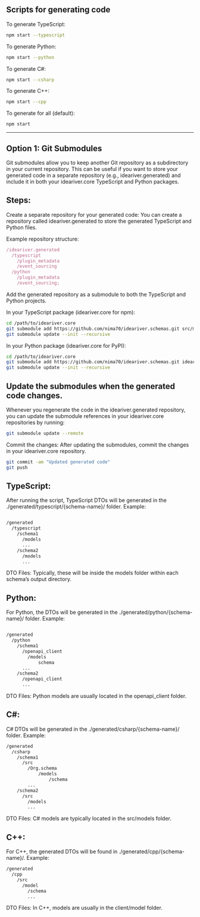 ## Scripts for generating code
To generate TypeScript:

```bash
npm start --typescript
```
To generate Python:

```bash
npm start --python
```
To generate C#:

```bash
npm start --csharp
```
To generate C++:
```bash
npm start --cpp
```
To generate for all (default):
```bash
npm start
```
---

## Option 1: Git Submodules

Git submodules allow you to keep another Git repository as a subdirectory in your current repository. This can be useful if you want to store your generated code in a separate repository (e.g., ideariver.generated) and include it in both your ideariver.core TypeScript and Python packages.

## Steps:

Create a separate repository for your generated code: You can create a repository called ideariver.generated to store the generated TypeScript and Python files.

Example repository structure:

```javascript
/ideariver.generated
  /typescript
    /plugin_metadata
    /event_sourcing
  /python
    /plugin_metadata
    /event_sourcing;
```

Add the generated repository as a submodule to both the TypeScript and Python projects.

In your TypeScript package (ideariver.core for npm):

```bash
cd /path/to/ideariver.core
git submodule add https://github.com/nima70/ideariver.schemas.git src/models/generated
git submodule update --init --recursive
```

In your Python package (ideariver.core for PyPI):

```bash
cd /path/to/ideariver.core
git submodule add https://github.com/nima70/ideariver.schemas.git ideariver_core/models/generated
git submodule update --init --recursive
```

## Update the submodules when the generated code changes.

Whenever you regenerate the code in the ideariver.generated repository, you can update the submodule references in your ideariver.core repositories by running:

```bash
git submodule update --remote
```

Commit the changes: After updating the submodules, commit the changes in your ideariver.core repository.

```bash
git commit -am "Updated generated code"
git push
```

## TypeScript:

After running the script, TypeScript DTOs will be generated in the ./generated/typescript/{schema-name}/ folder.
Example:

```bash

/generated
  /typescript
    /schema1
      /models
      ...
    /schema2
      /models
      ...
```

DTO Files: Typically, these will be inside the models folder within each schema’s output directory.

## Python:

For Python, the DTOs will be generated in the ./generated/python/{schema-name}/ folder.
Example:

```bash

/generated
  /python
    /schema1
      /openapi_client
        /models
            schema
      ...
    /schema2
      /openapi_client
      ...
```

DTO Files: Python models are usually located in the openapi_client folder.

## C#:

C# DTOs will be generated in the ./generated/csharp/{schema-name}/ folder.
Example:

```bash
/generated
  /csharp
    /schema1
      /src
        /Org.schema
            /models
                /schema
        ...
    /schema2
      /src
        /models
        ...
```

DTO Files: C# models are typically located in the src/models folder.

## C++:

For C++, the generated DTOs will be found in ./generated/cpp/{schema-name}/.
Example:

```bash
/generated
  /cpp
    /src
      /model
        /schema
        ...
```

DTO Files: In C++, models are usually in the client/model folder.
